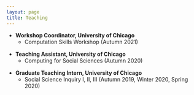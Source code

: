 ```yaml
---
layout: page
title: Teaching
---
```

- **Workshop Coordinator, University of Chicago**
  - Computation Skills Workshop (Autumn 2021)
<div style="margin-top: 15px;"></div>

- **Teaching Assistant, University of Chicago** 
  - Computing for Social Sciences (Autumn 2020)
<div style="margin-top: 15px;"></div>

- **Graduate Teaching Intern, University of Chicago**
  - Social Science Inquiry I, II, III (Autumn 2019, Winter 2020, Spring 2020)

